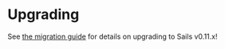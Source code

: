 # Upgrading

See [the migration guide](http://sailsjs.org/documentation/changelog/0.11) for details on upgrading to Sails v0.11.x!

<docmeta name="uniqueID" value="Upgrading509472">
<docmeta name="displayName" value="Upgrading">
